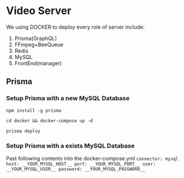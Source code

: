 # Video Server

We using DOCKER to deploy every role of server include:

1. Prisma(GraphQL)
2. FFmpeg+BeeQueue
3. Redis
4. MySQL
5. FrontEnd(manager)

## Prisma

### Setup Prisma with a new MySQL Database

`npm install -g prisma`

`cd docker && docker-compose up -d`

`prisma deploy`

### Setup Prisma with a exists MySQL Database

Past following contents into the docker-compose.yml
`
connector: mysql
host: __YOUR_MYSQL_HOST__
port: __YOUR_MYSQL_PORT__
user: __YOUR_MYSQL_USER__
password: __YOUR_MYSQL_PASSWORD__
`
